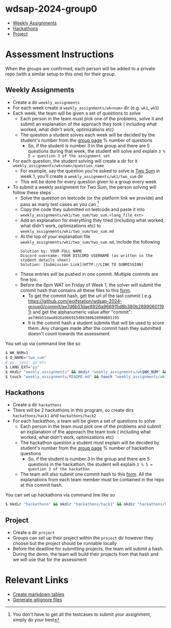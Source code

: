 # wdsap-2024-group0

- [Weekly Assignments](#weekly-assignments)
- [Hackathons](#hackathons)
- [Project](#project)

# Assessment Instructions

When the groups are confirmed, each person will be added to a private repo (with a similar setup to this one) for their group.

## Weekly Assignments

- Create a dir `weekly_assignments`
- For each week create a `weekly_assignments/wk<num>` dir (e.g. `wk1`, `wk5`)
- Each week, the team will be given a set of questions to solve
    - Each person in the team must pick one of the problems, solve it and submit an explanation of the approach they took (
      including what worked, what didn't work, optimizations etc)
    - The question a student solves each week will be decided by the student's number from the [group page](https://docs.google.com/spreadsheets/d/115ZbiMFjQK_JwDPWpgBT3JjGaMTUgeN3wBUYteitAeM/edit?usp=sharing) % number
      of questions
        - So, if the student is number 3 in the group and there are 5 questions during that week, the student will
          solve and explain `3 % 5 = question 3 of the assignment set`
- For each question, the student solving will create a dir for it `weekly_assignments/wk<num>/question_name`
    - For example, say the question you're asked to solve
      is [Two Sum](https://leetcode.com/problems/two-sum/description/)
      in week 1, you'll create a `weekly_assignments/wk1/two_sum` dir
    - This will be done for every question given to a group every week
- To submit a weekly assignment for Two Sum, the person solving will follow these steps
    - Solve the question on leetcode (or the platform link we provide) and pass as many test cases as you
      can [^test-cases]
    - Copy the code they submitted on leetcode and paste it
      into `weekly_assignments/wk1/two_sum/two_sum.<lang_file_ext>`
    - Add an explanation for everything they tried (including what worked, what didn't work, optimizations etc)
      to `weekly_assignments/wk1/two_sum/two_sum.md`
    - At the top of your explanation file `weekly_assignments/wk1/two_sum/two_sum.md`, include the following
      ```
      Solution by: YOUR FULL NAME
      Discord username: YOUR DISCORD USERNAME (as written in the student details sheet)
      Solution: [Submission Link](HTTP://LINK TO SUBMISSION)
      ``` 
    - These entries will be pushed in one commit. Multiple commits are fine too.
    - Before the 6pm WAT on Friday of Week 1, the solver will submit the commit hash that contains all these files to
      this [form](https://bit.ly/wdsapsubmissionform).
        - To get the commit hash, get the url of the last commit (
          e.g. https://github.com/wolfstation/wdsap-2024-group0/commit/ae7d6b51dae8926a966915d8b380b28990601191) and get
          the alphanumeric value after "commit": `ae7d6b51dae8926a966915d8b380b28990601191`
        - It is the commit hash a student submits that will be used to score them. Any changes made after the commit
          hash they submitted doesn't count towards the assessment.

You set up via command line like so

```bash
$ WK_NUM=1
$ Q_NAME="two_sum"
# py, java, go etc
$ LANG_EXT="py" 
$ mkdir "weekly_assignments" && mkdir "weekly_assignments/wk$WK_NUM" && mkdir "weekly_assignments/wk$WK_NUM/$Q_NAME"
$ touch "weekly_assignments/README.md" && touch "weekly_assignments/wk1/$Q_NAME/$Q_NAME.$LANG_EXT" && touch "weekly_assignments/wk1/$Q_NAME/$Q_NAME.md"
```

[^test-cases]: You don't have to get all the testcases to submit your assignment, simply do your best

## Hackathons

- Create a dir `hackathons`
- There will be 2 hackathons in this program, so create dirs `hackathons/hack1` and `hackathons/hack2`
- For each hackathon, a team will be given a set of questions to solve
    - Each person in the team must pick one of the problems and submit an explanation of the approach the team took (
      including what worked, what didn't work, optimizations etc)
    - The hackathon question a student must explain will be decided by student's number from the [group page](https://docs.google.com/spreadsheets/d/115ZbiMFjQK_JwDPWpgBT3JjGaMTUgeN3wBUYteitAeM/edit?usp=sharing) % number
      of hackathon questions
        - So, if the student is number 3 in the group and there are 5 questions in the hackathon, the student will
          explain `3 % 5 = question 3 of the hackathon`
    - The team will also submit one commit hash to this [form](https://bit.ly/wdsapsubmissionform). All the explanations from each team member must be
      contained in the repo at this commit hash.

You can set up hackathons via command line like so

```bash
$ mkdir "hackathons" && mkdir "hackathons/hack1" && mkdir "hackathons/hack2"
``` 

## Project

- Create a dir `project`
- Groups can set up their project within the `project` dir however they choose but the project should be runnable
  locally
- Before the deadline for submitting projects, the team will submit a hash. During the demo, the team will build their
  projects from that hash and we will use that for the assessment

# Relevant Links
- [Create markdown tables](https://www.tablesgenerator.com/markdown_tables)
- [Generate gitignore files](https://www.toptal.com/developers/gitignore/)
